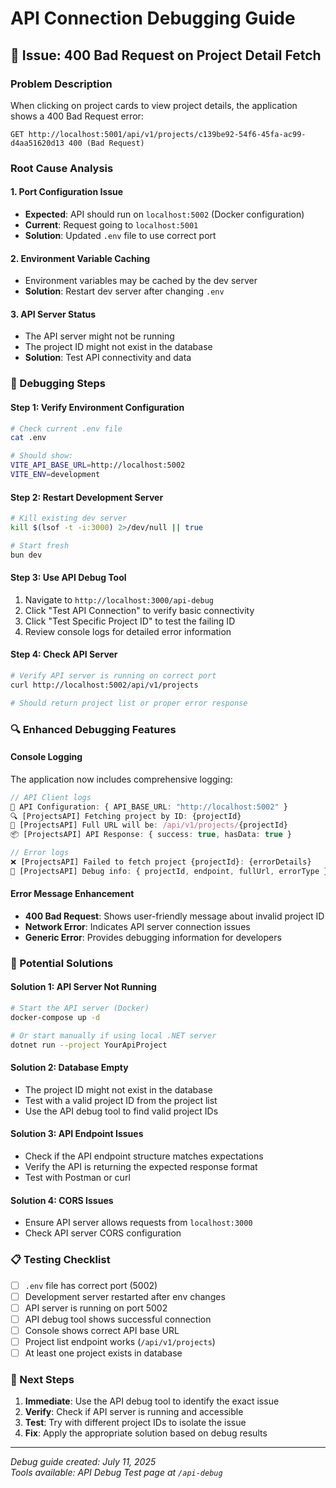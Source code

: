 # API Connection Debugging Guide

## 🚨 Issue: 400 Bad Request on Project Detail Fetch

### Problem Description
When clicking on project cards to view project details, the application shows a 400 Bad Request error:
```
GET http://localhost:5001/api/v1/projects/c139be92-54f6-45fa-ac99-d4aa51620d13 400 (Bad Request)
```

### Root Cause Analysis

#### 1. **Port Configuration Issue**
- **Expected**: API should run on `localhost:5002` (Docker configuration)
- **Current**: Request going to `localhost:5001` 
- **Solution**: Updated `.env` file to use correct port

#### 2. **Environment Variable Caching**
- Environment variables may be cached by the dev server
- **Solution**: Restart dev server after changing `.env`

#### 3. **API Server Status**
- The API server might not be running
- The project ID might not exist in the database
- **Solution**: Test API connectivity and data

### 🔧 Debugging Steps

#### Step 1: Verify Environment Configuration
```bash
# Check current .env file
cat .env

# Should show:
VITE_API_BASE_URL=http://localhost:5002
VITE_ENV=development
```

#### Step 2: Restart Development Server
```bash
# Kill existing dev server
kill $(lsof -t -i:3000) 2>/dev/null || true

# Start fresh
bun dev
```

#### Step 3: Use API Debug Tool
1. Navigate to `http://localhost:3000/api-debug`
2. Click "Test API Connection" to verify basic connectivity
3. Click "Test Specific Project ID" to test the failing ID
4. Review console logs for detailed error information

#### Step 4: Check API Server
```bash
# Verify API server is running on correct port
curl http://localhost:5002/api/v1/projects

# Should return project list or proper error response
```

### 🔍 Enhanced Debugging Features

#### Console Logging
The application now includes comprehensive logging:

```typescript
// API Client logs
🔗 API Configuration: { API_BASE_URL: "http://localhost:5002" }
🔍 [ProjectsAPI] Fetching project by ID: {projectId}
🔗 [ProjectsAPI] Full URL will be: /api/v1/projects/{projectId}
📦 [ProjectsAPI] API Response: { success: true, hasData: true }

// Error logs
❌ [ProjectsAPI] Failed to fetch project {projectId}: {errorDetails}
🔧 [ProjectsAPI] Debug info: { projectId, endpoint, fullUrl, errorType }
```

#### Error Message Enhancement
- **400 Bad Request**: Shows user-friendly message about invalid project ID
- **Network Error**: Indicates API server connection issues
- **Generic Error**: Provides debugging information for developers

### 🎯 Potential Solutions

#### Solution 1: API Server Not Running
```bash
# Start the API server (Docker)
docker-compose up -d

# Or start manually if using local .NET server
dotnet run --project YourApiProject
```

#### Solution 2: Database Empty
- The project ID might not exist in the database
- Test with a valid project ID from the project list
- Use the API debug tool to find valid project IDs

#### Solution 3: API Endpoint Issues
- Check if the API endpoint structure matches expectations
- Verify the API is returning the expected response format
- Test with Postman or curl

#### Solution 4: CORS Issues
- Ensure API server allows requests from `localhost:3000`
- Check API server CORS configuration

### 📋 Testing Checklist

- [ ] `.env` file has correct port (5002)
- [ ] Development server restarted after env changes
- [ ] API server is running on port 5002
- [ ] API debug tool shows successful connection
- [ ] Console shows correct API base URL
- [ ] Project list endpoint works (`/api/v1/projects`)
- [ ] At least one project exists in database

### 🚀 Next Steps

1. **Immediate**: Use the API debug tool to identify the exact issue
2. **Verify**: Check if API server is running and accessible
3. **Test**: Try with different project IDs to isolate the issue
4. **Fix**: Apply the appropriate solution based on debug results

---

*Debug guide created: July 11, 2025*  
*Tools available: API Debug Test page at `/api-debug`*
